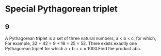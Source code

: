 # Special Pythagorean triplet
## 9

A Pythagorean triplet is a set of three natural numbers, a < b < c, for which,
For example, 32 + 42 = 9 + 16 = 25 = 52.
There exists exactly one Pythagorean triplet for which a + b + c = 1000.Find the product abc.